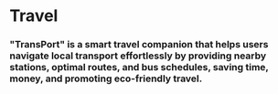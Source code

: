 # Travel

<h3>"TransPort" is a smart travel companion that helps users navigate local transport effortlessly by providing nearby stations, optimal routes, and bus schedules, saving time, money, and promoting eco-friendly travel.</h3>
 
